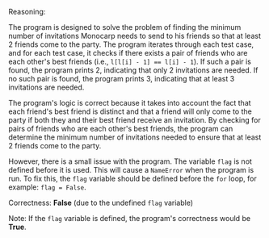 Reasoning:

The program is designed to solve the problem of finding the minimum number of invitations Monocarp needs to send to his friends so that at least 2 friends come to the party. The program iterates through each test case, and for each test case, it checks if there exists a pair of friends who are each other's best friends (i.e., `l[l[i] - 1] == l[i] - 1`). If such a pair is found, the program prints 2, indicating that only 2 invitations are needed. If no such pair is found, the program prints 3, indicating that at least 3 invitations are needed.

The program's logic is correct because it takes into account the fact that each friend's best friend is distinct and that a friend will only come to the party if both they and their best friend receive an invitation. By checking for pairs of friends who are each other's best friends, the program can determine the minimum number of invitations needed to ensure that at least 2 friends come to the party.

However, there is a small issue with the program. The variable `flag` is not defined before it is used. This will cause a `NameError` when the program is run. To fix this, the `flag` variable should be defined before the `for` loop, for example: `flag = False`.

Correctness: **False** (due to the undefined `flag` variable)

Note: If the `flag` variable is defined, the program's correctness would be **True**.